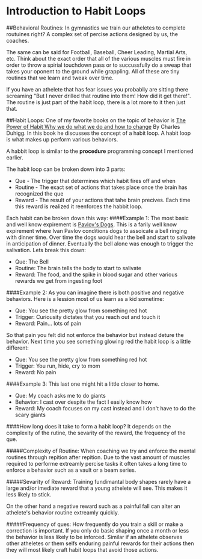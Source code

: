 # Introduction to Habit Loops



##Behavioral Routines:
In gymnastics we train our atheletes to complete routuines right? A complex set of percise actions designed by us, the coaches. 

The same can be said for Football, Baseball, Cheer Leading, Martial Arts, etc. Think about the exact order that all of the various muscles must fire in order to throw a spirial touchdown pass or to succussfully do a sweap that takes your oponent to the ground while grappling. All of these are tiny routines that we learn and tweak over time.


If you have an athelete that has fear issues you probablly are sitting there screaming "But I never drilled that routine into them! How did it get there!". The routine is just part of the habit loop, there is a lot more to it then just that. 




##Habit Loops:
One of my favorite books on the topic of behavior is [The Power of Habit
Why we do what we do and how to change]()
By Charles Duhigg. In this book he discusses the concept of a habit loop. A habit loop is what makes up perform various behaviors. 





A habbit loop is similar to the **procedure** programming concept I mentioned earlier. 

The habit loop can be broken down into 3 parts:

* Que - The trigger that determines which habit fires off and when
* Routine - The exact set of actions that takes place once the brain has recognized the que
* Reward - The result of your actions that tahe brain precives. Each time this reward is realized it reenforces the habbit loop.
 
Each habit can be broken down this way:
####Example 1:
The most basic and well know expirement is [Pavlov's Dogs](http://www.simplypsychology.org/pavlov.html). This is a farily well know expirement where Ivan Pavlov conditions dogs to assoicate a bell ringing with dinner time. Over time the dogs would hear the bell and start to salivate in anticipation of dinner. Eventually the bell alone was enough to trigger the salivation. Lets break this down:

* Que: The Bell
* Routine: The brain tells the body to start to salivate
* Reward: The food, and the spike in blood sugar and other various rewards we get from ingesting foot

####Example 2:
As you can imagine there is both positive and negative behaviors. Here is a lession most of us learn as a kid sometime:

* Que: You see the pretty glow from something red hot
* Trigger: Curiousity dictates that you reach out and touch it
* Reward: Pain... lots of pain

So that pain you felt did not enforce the behavior but instead deture the behavior. Next time you see something glowing red the habit loop is a little different:

* Que: You see the pretty glow from something red hot
* Trigger: You run, hide, cry to mom
* Reward: No pain

####Example 3:
This last one might hit a little closer to home.

* Que:  My coach asks me to do giants
* Behavior: I cast over despite the fact I easily know how
* Reward: My coach focuses on my cast instead and I don't have to do the scary giants

####How long does it take to form a habit loop?
It depends on the complexity of the rutine, the sevarity of the reward, the frequency of the que. 

#####Complexity of Routine:
When coaching we try and enforce the mental routines through repition after repition. Due to the vast amount of muscles required to performe extreamly percise tasks it often takes a long time to enforce a behavior such as a vault or a beam series.

#####Sevarity of Reward:
Training fundimantal body shapes rarely have a large and/or imediate reward that a young athelete will see. This makes it less likely to stick. 

On the other hand a negative reward such as a painful fall can alter an athelete's behavior routine extreamly quickly.

#####Frequency of ques:
How frequently do you train a skill or make a correction is important. If you only do basic shaping once a month or less the behavior is less likely to be inforced. Similar if an athelete observes other atheletes or them selfs enduring painful rewards for their actions then they will most likely craft habit loops that avoid those actions.


